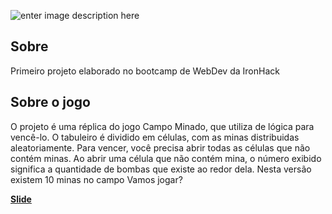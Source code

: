 ![enter image description here](https://github.com/karenaraujo7/Campo_Minado/blob/master/imagens/título.png?raw=true)

## Sobre

Primeiro projeto elaborado no bootcamp de WebDev da IronHack

## Sobre o jogo

O projeto é uma réplica do jogo Campo Minado, que utiliza de lógica para vencê-lo. O tabuleiro é dividido em células, com as minas distribuidas aleatoriamente. Para vencer, você precisa abrir todas as células que não contém minas. Ao abrir uma célula que não contém mina, o número exibido significa a quantidade de bombas que existe ao redor dela. Nesta versão existem 10 minas no campo
Vamos jogar?

**[Slide](https://docs.google.com/presentation/d/1nWqq528vGGsAKuYucv57sKlGUWtqLDOoT2tJwTcZQas/edit#slide=id.g1f5a554dbf_0_308)**
